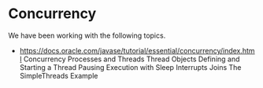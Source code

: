 # Concurrency


We have been working with the following topics.

* https://docs.oracle.com/javase/tutorial/essential/concurrency/index.html
Concurrency
Processes and Threads
Thread Objects
Defining and Starting a Thread
Pausing Execution with Sleep
Interrupts
Joins
The SimpleThreads Example
